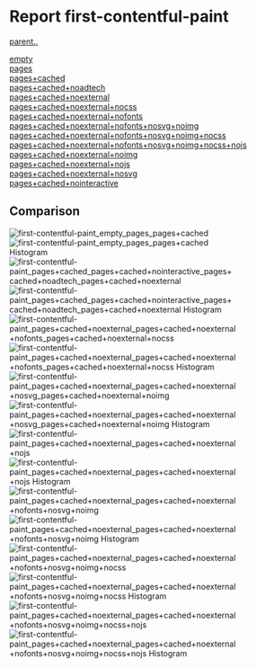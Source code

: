 # Report first-contentful-paint

[parent..](./..)  

[empty](./empty/)  
[pages](./pages/)  
[pages+cached](./pages+cached/)  
[pages+cached+noadtech](./pages+cached+noadtech/)  
[pages+cached+noexternal](./pages+cached+noexternal/)  
[pages+cached+noexternal+nocss](./pages+cached+noexternal+nocss/)  
[pages+cached+noexternal+nofonts](./pages+cached+noexternal+nofonts/)  
[pages+cached+noexternal+nofonts+nosvg+noimg](./pages+cached+noexternal+nofonts+nosvg+noimg/)  
[pages+cached+noexternal+nofonts+nosvg+noimg+nocss](./pages+cached+noexternal+nofonts+nosvg+noimg+nocss/)  
[pages+cached+noexternal+nofonts+nosvg+noimg+nocss+nojs](./pages+cached+noexternal+nofonts+nosvg+noimg+nocss+nojs/)  
[pages+cached+noexternal+noimg](./pages+cached+noexternal+noimg/)  
[pages+cached+noexternal+nojs](./pages+cached+noexternal+nojs/)  
[pages+cached+noexternal+nosvg](./pages+cached+noexternal+nosvg/)  
[pages+cached+nointeractive](./pages+cached+nointeractive/)  

## Comparison

![first-contentful-paint_empty_pages_pages+cached](./first-contentful-paint_empty_pages_pages+cached.png)  
![first-contentful-paint_empty_pages_pages+cached Histogram](./first-contentful-paint_empty_pages_pages+cached+hist.png)  
![first-contentful-paint_pages+cached_pages+cached+nointeractive_pages+cached+noadtech_pages+cached+noexternal](./first-contentful-paint_pages+cached_pages+cached+nointeractive_pages+cached+noadtech_pages+cached+noexternal.png)  
![first-contentful-paint_pages+cached_pages+cached+nointeractive_pages+cached+noadtech_pages+cached+noexternal Histogram](./first-contentful-paint_pages+cached_pages+cached+nointeractive_pages+cached+noadtech_pages+cached+noexternal+hist.png)  
![first-contentful-paint_pages+cached+noexternal_pages+cached+noexternal+nofonts_pages+cached+noexternal+nocss](./first-contentful-paint_pages+cached+noexternal_pages+cached+noexternal+nofonts_pages+cached+noexternal+nocss.png)  
![first-contentful-paint_pages+cached+noexternal_pages+cached+noexternal+nofonts_pages+cached+noexternal+nocss Histogram](./first-contentful-paint_pages+cached+noexternal_pages+cached+noexternal+nofonts_pages+cached+noexternal+nocss+hist.png)  
![first-contentful-paint_pages+cached+noexternal_pages+cached+noexternal+nosvg_pages+cached+noexternal+noimg](./first-contentful-paint_pages+cached+noexternal_pages+cached+noexternal+nosvg_pages+cached+noexternal+noimg.png)  
![first-contentful-paint_pages+cached+noexternal_pages+cached+noexternal+nosvg_pages+cached+noexternal+noimg Histogram](./first-contentful-paint_pages+cached+noexternal_pages+cached+noexternal+nosvg_pages+cached+noexternal+noimg+hist.png)  
![first-contentful-paint_pages+cached+noexternal_pages+cached+noexternal+nojs](./first-contentful-paint_pages+cached+noexternal_pages+cached+noexternal+nojs.png)  
![first-contentful-paint_pages+cached+noexternal_pages+cached+noexternal+nojs Histogram](./first-contentful-paint_pages+cached+noexternal_pages+cached+noexternal+nojs+hist.png)  
![first-contentful-paint_pages+cached+noexternal_pages+cached+noexternal+nofonts+nosvg+noimg](./first-contentful-paint_pages+cached+noexternal_pages+cached+noexternal+nofonts+nosvg+noimg.png)  
![first-contentful-paint_pages+cached+noexternal_pages+cached+noexternal+nofonts+nosvg+noimg Histogram](./first-contentful-paint_pages+cached+noexternal_pages+cached+noexternal+nofonts+nosvg+noimg+hist.png)  
![first-contentful-paint_pages+cached+noexternal_pages+cached+noexternal+nofonts+nosvg+noimg+nocss](./first-contentful-paint_pages+cached+noexternal_pages+cached+noexternal+nofonts+nosvg+noimg+nocss.png)  
![first-contentful-paint_pages+cached+noexternal_pages+cached+noexternal+nofonts+nosvg+noimg+nocss Histogram](./first-contentful-paint_pages+cached+noexternal_pages+cached+noexternal+nofonts+nosvg+noimg+nocss+hist.png)  
![first-contentful-paint_pages+cached+noexternal_pages+cached+noexternal+nofonts+nosvg+noimg+nocss+nojs](./first-contentful-paint_pages+cached+noexternal_pages+cached+noexternal+nofonts+nosvg+noimg+nocss+nojs.png)  
![first-contentful-paint_pages+cached+noexternal_pages+cached+noexternal+nofonts+nosvg+noimg+nocss+nojs Histogram](./first-contentful-paint_pages+cached+noexternal_pages+cached+noexternal+nofonts+nosvg+noimg+nocss+nojs+hist.png)  

<style>
  img {
    max-width: 80%;
  }
</style>
      
